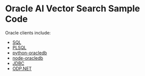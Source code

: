 # Oracle AI Vector Search Sample Code

Oracle clients include:
- [SQL]()
- [PLSQL]()
- [python-oracledb](python-oracledb.md)
- [node-oracledb](node-oracledb.md)
- [JDBC]()
- [ODP.NET]()

